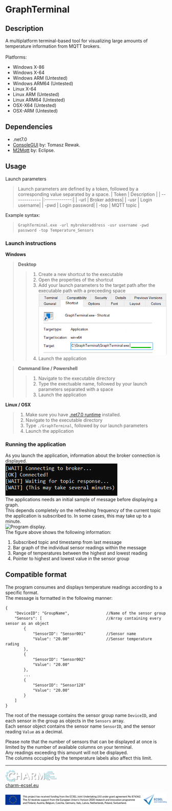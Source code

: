 # GraphTerminal
## Description
A multiplatform terminal-based tool for visualizing large amounts of temperature information from MQTT brokers.<br><br>
Platforms:
* Windows X-86
* Windows X-64
* Windows ARM (Untested)
* Windows ARM64 (Untested)
* Linux X-64
* Linux ARM (Untested)
* Linux ARM64 (Untested)
* OSX-X64 (Untested)
* OSX-ARM (Untested)
## Dependencies
* .net7.0
* [ConsoleGUI](https://github.com/TomaszRewak/C-sharp-console-gui-framework) by: Tomasz Rewak.
* [M2Mqtt](https://github.com/eclipse/paho.mqtt.m2mqtt) by: Eclipse.
## Usage
Launch parameters
>Launch parameters are defined by a token, followed by a corresponding value separated by a space.
>| Token         | Description   |
>| ------------- |:-------------:|
>| -url          | Broker address|
>| -usr          | Login username|
>| -pwd          | Login password|
>| -top          | MQTT topic    |

Example syntax:
>```
>GraphTerminal.exe -url mybrokeraddress -usr username -pwd password -top Temperature_Sensors
>```

### Launch instructions

**Windows**<br>
>**Desktop**
>>1. Create a new shortcut to the executable 
>>2. Open the properties of the shortcut
>>3. Add your launch parameters to the target path after the executable path with a preceeding space
>> ![Launch parameters.](/Images/0_fig0.png "Add your launch parameters here.")
>>4. Launch the application

>**Command line / Powershell**
>>1. Navigate to the executable directory
>>2. Type the exectuable name, followed by your launch parameters separated with a space
>>3. Launch the application

**Linux / OSX**<br>
>1. Make sure you have [.net7.0 runtime](https://learn.microsoft.com/en-us/dotnet/core/install/linux) installed.
>2. Navigate to the executable directory
>3. Type `./GraphTerminal`, followed by our launch parameters
>4. Launch the application

### Running the application
As you launch the application, information about the broker connection is displayed.<br>
![Connection info.](/Images/1_fig0.png "Information about the connection process is shown as such.")<br>
The applications needs an initial sample of message before displaying a graph.<br> This depends completely on the refreshing frequency of the current topic the application is subscribed to. In some cases, this may take up to a minute.<br>
![Program display.](/Images/1_fig1.png "Displaying 128 sensors.")<br>
The figure above shows the following information:
1. Subscribed topic and timestamp from last message
2. Bar graph of the individual sensor readings within the message
3. Range of temperatures between the highest and lowest reading 
4. Pointer to highest and lowest value in the sensor group

## Compatible format
The program consumes and displays temperature readings according to a specific format.<br>
The message is formatted in the following manner:<br>
```
{
    "DeviceID": "GroupName",                //Name of the sensor group
    "Sensors": [                            //Array containing every sensor as an object
        {
            "SensorID": "Sensor001"         //Sensor name
            "Value": "20.00"                //Sensor temperature rading
        },
        {
            "SensorID": "Sensor002"         
            "Value": "20.00"                
        },
        ...
        {
            "SensorID": "Sensor128"         
            "Value": "20.00"                
        }
    ]
}
```
The root of the message contains the sensor group name `DeviceID`, and each sensor in the group as objects in the `Sensors` array.<br>
Each sensor object contains the sensor name `SensorID`, and the sensor reading `Value` as a decimal.<br>

Please note that the number of sensors that can be displayed at once is limited by the number of available columns on your terminal.<br>
Any readings exceeding this amount will not be displayed.<br>The columns occupied by the temperature labels also affect this limit.

---
<p align="center">

![Charm logo.](/Images/CharmLogo.png)<br>
 [charm-ecsel.eu](https://charm-ecsel.eu/)<br>

</p>

![Charm footer logo.](/Images/Charm_footer_website.png)<br>